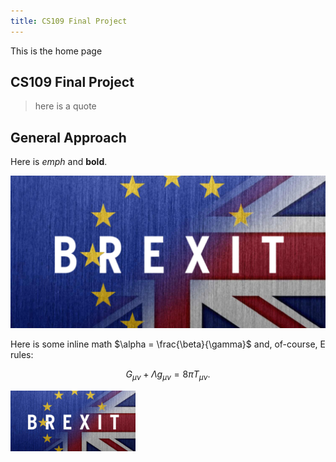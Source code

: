 ```yaml
---
title: CS109 Final Project
---
```


This is the home page

## CS109 Final Project

>here is a quote

## General Approach 



Here is *emph* and **bold**.

![png](index_files/brexit.png)


Here is some inline math $\alpha = \frac{\beta}{\gamma}$ and, of-course, E rules:

$$ G_{\mu\nu} + \Lambda g_{\mu\nu}  = 8 \pi T_{\mu\nu} . $$


<img src="index_files/brexit.png" alt="brexit" width="200"/>